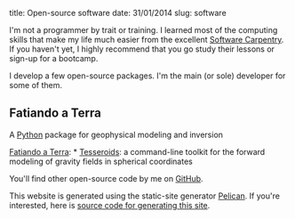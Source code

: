 title: Open-source software
date: 31/01/2014
slug: software

I'm not a programmer by trait or training.
I learned most of the computing skills
that make my life much easier
from the excellent [Software Carpentry](http://software-carpentry.org/).
If you haven't yet, I highly recommend that you go study their lessons or
sign-up for a bootcamp.

I develop a few open-source packages. I'm the main (or sole) developer for some
of them.

## Fatiando a Terra

A [Python](http://www.python.org) package for geophysical modeling and
  inversion


[Fatiando a Terra](http://www.fatiando.org): * [Tesseroids](http://leouieda.github.io/tesseroids/): a command-line toolkit
  for the forward modeling of gravity fields in spherical coordinates

You'll find other open-source code by me on
[GitHub](https://github.com/leouieda).

This website is generated using the static-site generator
[Pelican](http://blog.getpelican.com/).
If you're interested,
here is [source code for generating this site](
https://github.com/leouieda/website).
